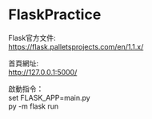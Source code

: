 # FlaskPractice

Flask官方文件:<br />
https://flask.palletsprojects.com/en/1.1.x/

首頁網址:<br />
http://127.0.0.1:5000/

啟動指令：<br />
set FLASK_APP=main.py<br />
py -m flask run
